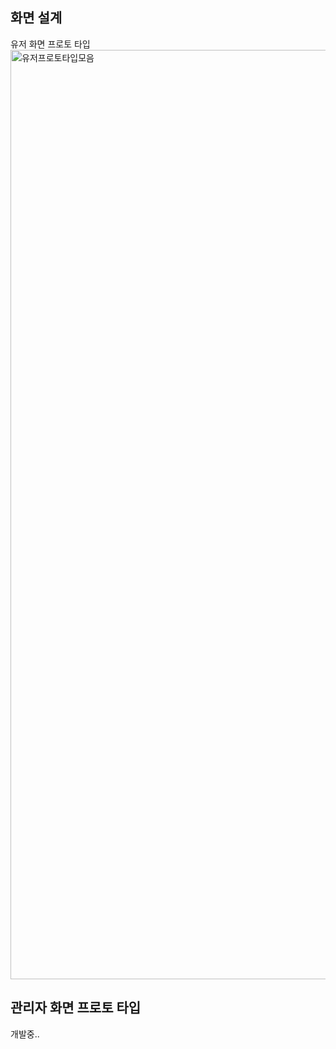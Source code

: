 화면 설계
-------
유저 화면 프로토 타입  
<img width="1487" alt="유저프로토타입모음" src="https://user-images.githubusercontent.com/56243159/158102419-61b5b220-f8ce-4aa9-b28b-31758ff09340.png">
  
    
    
관리자 화면 프로토 타입  
---------
개발중..
